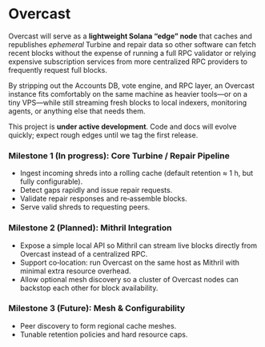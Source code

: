 # Overcast

Overcast will serve as a **lightweight Solana “edge” node** that caches and republishes *ephemeral* Turbine and repair data so other software can fetch recent blocks without the expense of running a full RPC validator or relying expensive subscription services from more centralized RPC providers to frequently request full blocks.  

By stripping out the Accounts DB, vote engine, and RPC layer, an Overcast instance fits comfortably on the same machine as heavier tools—or on a tiny VPS—while still streaming fresh blocks to local indexers, monitoring agents, or anything else that needs them.

This project is **under active development**. Code and docs will evolve quickly; expect rough edges until we tag the first release.

### Milestone 1 (In progress): Core Turbine / Repair Pipeline
* Ingest incoming shreds into a rolling cache (default retention ≈ 1 h, but fully configurable).  
* Detect gaps rapidly and issue repair requests.  
* Validate repair responses and re‑assemble blocks.  
* Serve valid shreds to requesting peers.

### Milestone 2 (Planned): Mithril Integration
* Expose a simple local API so Mithril can stream live blocks directly from Overcast instead of a centralized RPC.  
* Support co‑location: run Overcast on the same host as Mithril with minimal extra resource overhead.  
* Allow optional mesh discovery so a cluster of Overcast nodes can backstop each other for block availability.

### Milestone 3 (Future): Mesh & Configurability
* Peer discovery to form regional cache meshes.  
* Tunable retention policies and hard resource caps.  



